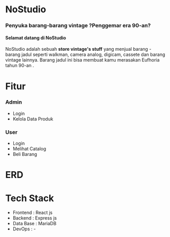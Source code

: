 # NoStudio

### Penyuka barang-barang vintage ?Penggemar era 90-an?

#### Selamat datang di NoStudio

NoStudio adalah sebuah **store vintage's stuff** yang menjual barang - barang jadul seperti walkman, camera analog, digicam, cassete dan barang vintage lainnya. Barang jadul ini bisa membuat kamu merasakan Eufhoria tahun 90-an .

# Fitur

### Admin

- Login
- Kelola Data Produk

### User

- Login
- Melihat Catalog
- Beli Barang

# ERD

# Tech Stack

- Frontend : React js
- Backend : Express js
- Data Base : MariaDB
- DevOps : -
